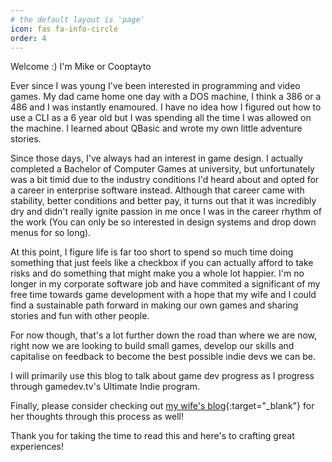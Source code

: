```yaml
---
# the default layout is 'page'
icon: fas fa-info-circle
order: 4
---
```


Welcome :) I'm Mike or Cooptayto

Ever since I was young I've been interested in programming and video games. My dad came home one day with a DOS machine, I think a 386 or a 486 and I was instantly enamoured. I have no idea how I figured out how to use a CLI as a 6 year old but I was spending all the time I was allowed on the machine. I learned about QBasic and wrote my own little adventure stories.

Since those days, I've always had an interest in game design. I actually completed a Bachelor of Computer Games at university, but unfortunately was a bit timid due to the industry conditions I'd heard about and opted for a career in enterprise software instead. Although that career came with stability, better conditions and better pay, it turns out that it was incredibly dry and didn't really ignite passion in me once I was in the career rhythm of the work (You can only be so interested in design systems and drop down menus for so long).

At this point, I figure life is far too short to spend so much time doing something that just feels like a checkbox if you can actually afford to take risks and do something that might make you a whole lot happier. I'm no longer in my corporate software job and have commited a significant of my free time towards game development with a hope that my wife and I could find a sustainable path forward in making our own games and sharing stories and fun with other people.

For now though, that's a lot further down the road than where we are now, right now we are looking to build small games, develop our skills and capitalise on feedback to become the best possible indie devs we can be.

I will primarily use this blog to talk about game dev progress as I progress through gamedev.tv's Ultimate Indie program. 

Finally, please consider checking out [my wife's blog](https://lyntco.github.io/){:target="_blank"} for her thoughts through this process as well! 

Thank you for taking the time to read this and here's to crafting great experiences!
